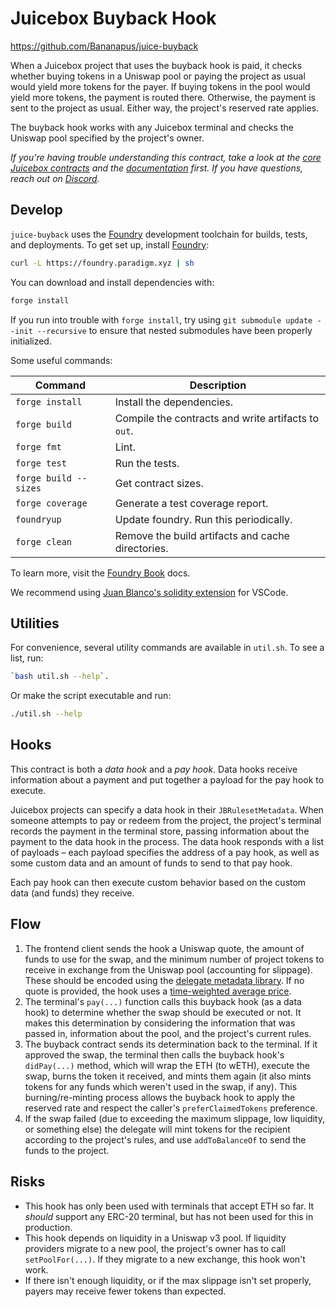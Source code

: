 # Juicebox Buyback Hook

https://github.com/Bananapus/juice-buyback

When a Juicebox project that uses the buyback hook is paid, it checks whether buying tokens in a Uniswap pool or paying the project as usual would yield more tokens for the payer. If buying tokens in the pool would yield more tokens, the payment is routed there. Otherwise, the payment is sent to the project as usual. Either way, the project's reserved rate applies.

The buyback hook works with any Juicebox terminal and checks the Uniswap pool specified by the project's owner.

*If you're having trouble understanding this contract, take a look at the [core Juicebox contracts](https://github.com/bananapus/juice-contracts-v4) and the [documentation](https://docs.juicebox.money/) first. If you have questions, reach out on [Discord](https://discord.com/invite/ErQYmth4dS).*

## Develop

`juice-buyback` uses the [Foundry](https://github.com/foundry-rs/foundry) development toolchain for builds, tests, and deployments. To get set up, install [Foundry](https://github.com/foundry-rs/foundry):

```bash
curl -L https://foundry.paradigm.xyz | sh
```

You can download and install dependencies with:

```bash
forge install
```

If you run into trouble with `forge install`, try using `git submodule update --init --recursive` to ensure that nested submodules have been properly initialized.

Some useful commands:

| Command               | Description                                         |
| --------------------- | --------------------------------------------------- |
| `forge install`       | Install the dependencies.                           |
| `forge build`         | Compile the contracts and write artifacts to `out`. |
| `forge fmt`           | Lint.                                               |
| `forge test`          | Run the tests.                                      |
| `forge build --sizes` | Get contract sizes.                                 |
| `forge coverage`      | Generate a test coverage report.                    |
| `foundryup`           | Update foundry. Run this periodically.              |
| `forge clean`         | Remove the build artifacts and cache directories.   |

To learn more, visit the [Foundry Book](https://book.getfoundry.sh/) docs.

We recommend using [Juan Blanco's solidity extension](https://marketplace.visualstudio.com/items?itemName=JuanBlanco.solidity) for VSCode.

## Utilities

For convenience, several utility commands are available in `util.sh`. To see a list, run:

```bash
`bash util.sh --help`.
```

Or make the script executable and run:

```bash
./util.sh --help
```

## Hooks

This contract is both a *data hook* and a *pay hook*. Data hooks receive information about a payment and put together a payload for the pay hook to execute.

Juicebox projects can specify a data hook in their `JBRulesetMetadata`. When someone attempts to pay or redeem from the project, the project's terminal records the payment in the terminal store, passing information about the payment to the data hook in the process. The data hook responds with a list of payloads – each payload specifies the address of a pay hook, as well as some custom data and an amount of funds to send to that pay hook.

Each pay hook can then execute custom behavior based on the custom data (and funds) they receive.

## Flow

1. The frontend client sends the hook a Uniswap quote, the amount of funds to use for the swap, and the minimum number of project tokens to receive in exchange from the Uniswap pool (accounting for slippage). These should be encoded using the [delegate metadata library](https://github.com/jbx-protocol/juice-delegate-metadata-lib). If no quote is provided, the hook uses a [time-weighted average price](https://blog.uniswap.org/uniswap-v3-oracles#what-is-twap).
2. The terminal's `pay(...)` function calls this buyback hook (as a data hook) to determine whether the swap should be executed or not. It makes this determination by considering the information that was passed in, information about the pool, and the project's current rules.
3. The buyback contract sends its determination back to the terminal. If it approved the swap, the terminal then calls the buyback hook's `didPay(...)` method, which will wrap the ETH (to wETH), execute the swap, burns the token it received, and mints them again (it also mints tokens for any funds which weren't used in the swap, if any). This burning/re-minting process allows the buyback hook to apply the reserved rate and respect the caller's `preferClaimedTokens` preference.
4. If the swap failed (due to exceeding the maximum slippage, low liquidity, or something else) the delegate will mint tokens for the recipient according to the project's rules, and use `addToBalanceOf` to send the funds to the project.

## Risks

- This hook has only been used with terminals that accept ETH so far. It *should* support any ERC-20 terminal, but has not been used for this in production.
- This hook depends on liquidity in a Uniswap v3 pool. If liquidity providers migrate to a new pool, the project's owner has to call `setPoolFor(...)`. If they migrate to a new exchange, this hook won't work.
- If there isn't enough liquidity, or if the max slippage isn't set properly, payers may receive fewer tokens than expected.